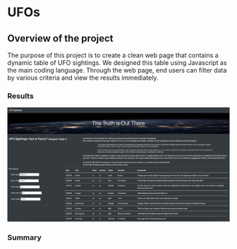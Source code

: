 # UFOs
## Overview of the project
The purpose of this project is to create a clean web page that contains a dynamic table of UFO sightings. We designed this table using Javascript as the main coding language. Through the web page, end users can filter data by various criteria and view the results immediately.
### Results
![image](https://github.com/YutaiLee/UFOs/blob/main/Resources/Top.png)
### Summary
